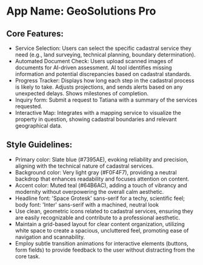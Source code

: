 # **App Name**: GeoSolutions Pro

## Core Features:

- Service Selection: Users can select the specific cadastral service they need (e.g., land surveying, technical planning, boundary determination).
- Automated Document Check: Users upload scanned images of documents for AI-driven assessment. AI tool identifies missing information and potential discrepancies based on cadastral standards.
- Progress Tracker: Displays how long each step in the cadastral process is likely to take. Adjusts projections, and sends alerts based on any unexpected delays. Shows milestones of completion.
- Inquiry form: Submit a request to Tatiana with a summary of the services requested.
- Interactive Map: Integrates with a mapping service to visualize the property in question, showing cadastral boundaries and relevant geographical data.

## Style Guidelines:

- Primary color: Slate blue (#7395AE), evoking reliability and precision, aligning with the technical nature of cadastral services.
- Background color: Very light gray (#F0F4F7), providing a neutral backdrop that enhances readability and focuses attention on content.
- Accent color: Muted teal (#64B6AC), adding a touch of vibrancy and modernity without overpowering the overall calm aesthetic.
- Headline font: 'Space Grotesk' sans-serif for a techy, scientific feel; body font: 'Inter' sans-serif with a machined, neutral look
- Use clean, geometric icons related to cadastral services, ensuring they are easily recognizable and contribute to a professional aesthetic.
- Maintain a grid-based layout for clear content organization, utilizing white space to create a spacious, uncluttered feel, promoting ease of navigation and scannability.
- Employ subtle transition animations for interactive elements (buttons, form fields) to provide feedback to the user without distracting from the core task.